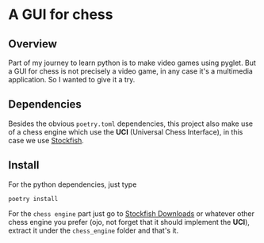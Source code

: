 # A GUI for chess

## Overview

Part of my journey to learn python is to make video games using pyglet.
But a GUI for chess is not precisely a video game, in any case it's a multimedia application.
So I wanted to give it a try.

## Dependencies

Besides the obvious `poetry.toml` dependencies, this project also make use of a chess engine
which use the **UCI** (Universal Chess Interface), in this case we use
[Stockfish](https://stockfishchess.org/).

## Install

For the python dependencies, just type

````commandline
poetry install
````

For the `chess engine` part just go to [Stockfish Downloads](https://stockfishchess.org/download/) or whatever other
chess engine you prefer (ojo, not forget that it should implement the **UCI**), extract it under the `chess_engine`
folder and that's it. 